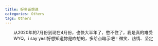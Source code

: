 ```yaml
---
title: 好多话想说
categories: Others  
tags: Others 
---
```

　　从2020年的7月份到现在4月份，也快大半年了，憋不住了，我是真的难受
  　　WYQ，i say yes!好想知道妳是咋想的，多给点暗示吧！微笑、热情、坚定
    

